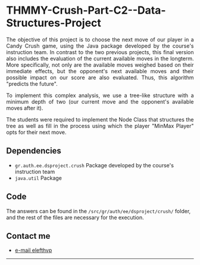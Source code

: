 # THMMY-Crush-Part-C2--Data-Structures-Project
<p align=justify> The objective of this project is to choose the next move of our player in a Candy Crush game, using the Java package developed by the course's instruction team. In contrast to the two previous projects, this final version also includes the evaluation of the current available moves in the longterm. More specifically, not only are the available moves weighed based on their immediate effects, but the opponent's next available moves and their possible impact on our score are also evaluated. Thus, this algorithm "predicts the future". <br></p>
<p align=justify> To implement this complex analysis, we use a tree-like structure with a minimum depth of two (our current move and the opponent's available moves after it). <br></p>
<p align=justify> The students were required to implement the Node Class that structures the tree as well as fill in the process using which the player "MinMax Player" opts for their next move. <br></p>

## Dependencies 
- `gr.auth.ee.dsproject.crush` Package developed by the course's instruction team
- `java.util` Package

## Code
The answers can be found in the ``/src/gr/auth/ee/dsproject/crush/`` folder, and the rest of the files are necessary for the execution.

## Contact me

- [e-mail elefthvp](mailto:el.papaioannou.96@gmail.com "el.papaioannou.96@gmail.com")

---

